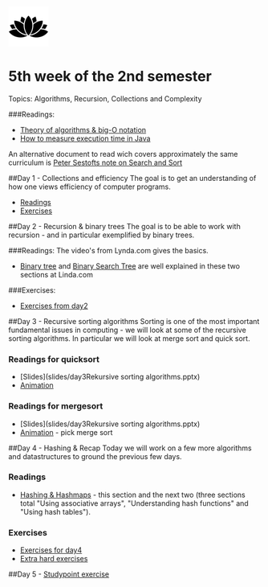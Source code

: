 ![Alt text](img/lotussm.png)
# 5th week of the 2nd semester
Topics: Algorithms, Recursion, Collections and Complexity

###Readings:

* [Theory of algorithms & big-O notation](study/ComparingAlgorithms-ComplexityTheory.pdf)
* [How to measure execution time in Java](study/SestoftMicrobenchmarking.pdf)

An alternative document to read wich covers approximately the same curriculum is [Peter Sestofts note on Search and Sort](study/SestoftSearchAndSort.pdf)

##Day 1 - Collections and efficiency
The goal is to get an understanding of how one views efficiency of computer programs. 

* [Readings](study/complexity.md)
* [Exercises](study/day1exercises.md)

##Day 2 - Recursion & binary trees
The goal is to be able to work with recursion - and in particular exemplified by binary trees.


###Readings:
The video's from Lynda.com gives the basics.

* [Binary tree](https://www.lynda.com/Developer-Programming-Foundations-tutorials/Introduction-tree-data-structures/149042/177132-4.html?org=cphbusiness.dk) and [Binary Search Tree](https://www.lynda.com/Developer-Programming-Foundations-tutorials/Understanding-binary-search-trees-BST/149042/177133-4.html?org=cphbusiness.dk) are well explained in these two sections at Linda.com

###Exercises:
* [Exercises from day2](study/day2excercises.md)

##Day 3 - Recursive sorting algorithms
Sorting is one of the most important fundamental issues in computing - we will look at some of the recursive sorting algorithms.
In particular we will look at merge sort and quick sort.

### Readings for quicksort

* [Slides](slides/day3Rekursive sorting algorithms.pptx)
* [Animation](http://me.dt.in.th/page/Quicksort/)

### Readings for mergesort

* [Slides](slides/day3Rekursive sorting algorithms.pptx)
* [Animation](http://visualgo.net/sorting) - pick merge sort

##Day 4 - Hashing & Recap
Today we will work on a few more algorithms and datastructures to ground the previous few days.

### Readings
* [Hashing & Hashmaps](https://www.lynda.com/Developer-Programming-Foundations-tutorials/Using-associative-arrays/149042/177125-4.html?org=cphbusiness.dk) - this section and the next two (three sections total "Using associative arrays", "Understanding hash functions" and "Using hash tables").

### Exercises
* [Exercises for day4](day4exercises.md)
* [Extra hard exercises](day4red.md)
 

##Day 5 - [Studypoint exercise](day5StudypointExercise.md)


